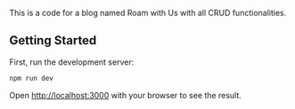 This is a code for a blog named Roam with Us with all CRUD functionalities.

## Getting Started

First, run the development server:

```bash
npm run dev
```

Open [http://localhost:3000](http://localhost:3000) with your browser to see the result.
